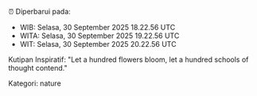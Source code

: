 ⏰ Diperbarui pada:
- WIB: Selasa, 30 September 2025 18.22.56 UTC
- WITA: Selasa, 30 September 2025 19.22.56 UTC
- WIT: Selasa, 30 September 2025 20.22.56 UTC

Kutipan Inspiratif:
"Let a hundred flowers bloom, let a hundred schools of thought contend."


Kategori: nature

